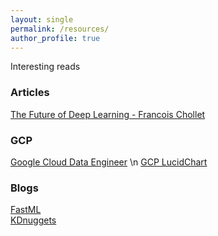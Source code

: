 ```yaml
---
layout: single
permalink: /resources/
author_profile: true
---
```


Interesting reads 

### Articles
[The Future of Deep Learning - Francois Chollet](https://blog.keras.io/the-future-of-deep-learning.html)



### GCP
[Google Cloud Data Engineer](https://linuxacademy.com/course/google-cloud-data-engineer/) \n
[GCP LucidChart](https://www.lucidchart.com/documents/view/0ca44a63-4ea4-4d78-8367-2465512d21be/H6Px4DdAjbF5)

### Blogs 
[FastML](http://fastml.com/)  
[KDnuggets](http://www.kdnuggets.com/)  
